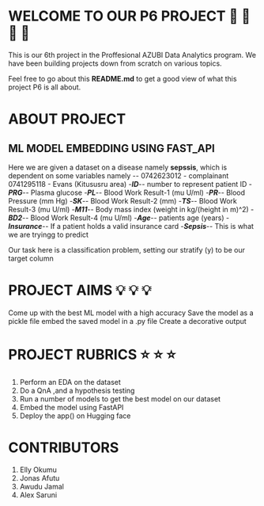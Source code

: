 # WELCOME TO OUR P6 PROJECT :rocket: :rocket: :rocket: :rocket:

This is our 6th project in the Proffesional AZUBI Data Analytics program.
We have been building projects down from scratch on various topics.

Feel free to go about this **README.md** to get a good view of what this project P6 is all about.

# ABOUT PROJECT

## ML MODEL EMBEDDING USING FAST_API

Here we are given a dataset on a disease namely **sepssis**, which is dependent on some variables
namely --
0742623012 - complainant
0741295118 - Evans (Kitususru area) -**_ID_**-- number to represent patient ID -**_PRG_**-- Plasma glucose -**_PL_**-- Blood Work Result-1 (mu U/ml) -**_PR_**-- Blood Pressure (mm Hg) -**_SK_**-- Blood Work Result-2 (mm) -**_TS_**-- Blood Work Result-3 (mu U/ml) -**_M11_**-- Body mass index (weight in kg/(height in m)^2) -**_BD2_**-- Blood Work Result-4 (mu U/ml) -**_Age_**-- patients age (years) -**_Insurance_**-- If a patient holds a valid insurance card -**_Sepsis_**-- This is what we are tryingg to predict

Our task here is a classification problem, setting our stratify (y) to be our target column

# PROJECT AIMS :bulb: :bulb: :bulb:

Come up with the best ML model with a high accuracy
Save the model as a pickle file
embed the saved model in a .py file
Create a decorative output

# PROJECT RUBRICS :star: :star: :star:

1. Perform an EDA on the dataset
2. Do a QnA ,and a hypothesis testing
3. Run a number of models to get the best model on our dataset
4. Embed the model using FastAPI
5. Deploy the app() on Hugging face

# CONTRIBUTORS

1. Elly Okumu
2. Jonas Afutu
3. Awudu Jamal
4. Alex Saruni
